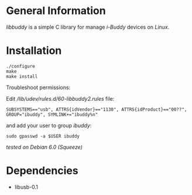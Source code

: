General Information
===================

_libbuddy_ is a simple C library for manage _i-Buddy_ devices on _Linux_.

Installation
============

    ./configure
    make
    make install

Troubleshoot permissions:

Edit _/lib/udev/rules.d/60-libbuddy2.rules_ file: 

    SUBSYSTEMS=="usb", ATTRS{idVendor}=="1130", ATTRS{idProduct}=="00??", GROUP="ibuddy", SYMLINK+="ibuddy%n" 

and add your user to group _ibuddy_:

    sudo gpasswd -a $USER ibuddy

_tested on Debian 6.0 (Squeeze)_

Dependencies
============

 * libusb-0.1

